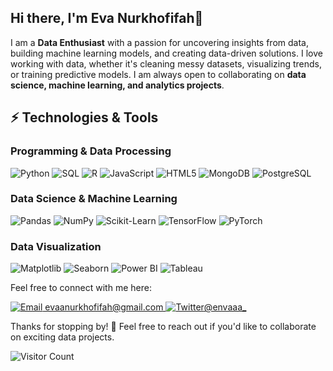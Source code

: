 ## Hi there, I'm Eva Nurkhofifah👋
I am a **Data Enthusiast** with a passion for uncovering insights from data, building machine learning models, and creating data-driven solutions. I love working with data, whether it's cleaning messy datasets, visualizing trends, or training predictive models. I am always open to collaborating on **data science, machine learning, and analytics projects**.

## ⚡ Technologies & Tools

### Programming & Data Processing
![Python](https://img.shields.io/badge/Python-3776AB?style=for-the-badge&logo=python&logoColor=white)
![SQL](https://img.shields.io/badge/SQL-4479A1?style=for-the-badge&logo=sqlite&logoColor=white)
![R](https://img.shields.io/badge/R-276DC3?style=for-the-badge&logo=r&logoColor=white)
![JavaScript](https://img.shields.io/badge/JavaScript-F7DF1E?style=for-the-badge&logo=javascript&logoColor=black)
![HTML5](https://img.shields.io/badge/HTML5-E34F26?style=for-the-badge&logo=html5&logoColor=white)
![MongoDB](https://img.shields.io/badge/MongoDB-4EA94B?style=for-the-badge&logo=mongodb&logoColor=white)
![PostgreSQL](https://img.shields.io/badge/PostgreSQL-316192?style=for-the-badge&logo=postgresql&logoColor=white)

### Data Science & Machine Learning
![Pandas](https://img.shields.io/badge/Pandas-150458?style=for-the-badge&logo=pandas&logoColor=white)
![NumPy](https://img.shields.io/badge/NumPy-013243?style=for-the-badge&logo=numpy&logoColor=white)
![Scikit-Learn](https://img.shields.io/badge/Scikit--Learn-F7931E?style=for-the-badge&logo=scikit-learn&logoColor=white)
![TensorFlow](https://img.shields.io/badge/TensorFlow-FF6F00?style=for-the-badge&logo=tensorflow&logoColor=white)
![PyTorch](https://img.shields.io/badge/PyTorch-EE4C2C?style=for-the-badge&logo=pytorch&logoColor=white)

### Data Visualization
![Matplotlib](https://img.shields.io/badge/Matplotlib-11557C?style=for-the-badge&logo=matplotlib&logoColor=white)
![Seaborn](https://img.shields.io/badge/Seaborn-9C27B0?style=for-the-badge&logo=python&logoColor=white)
![Power BI](https://img.shields.io/badge/Power%20BI-F2C811?style=for-the-badge&logo=powerbi&logoColor=black)
![Tableau](https://img.shields.io/badge/Tableau-E97627?style=for-the-badge&logo=tableau&logoColor=white)

Feel free to connect with me here:

<a href="mailto:username@gmail.com">
  <img src="https://img.shields.io/badge/evaanurkhofifah@gmail.com-red?style=for-the-badge&logo=gmail&logoColor=white" alt="Email">
  evaanurkhofifah@gmail.com
</a>
<a href="https://twitter.com/username">
  <img src="https://img.shields.io/badge/@envaaa_-1DA1F2?style=for-the-badge&logo=twitter&logoColor=white" alt="Twitter">@envaaa_
</a>


Thanks for stopping by! 🚀 Feel free to reach out if you'd like to collaborate on exciting data projects.  

![Visitor Count](https://komarev.com/ghpvc/?username=evanurkhofifah&color=blue)
<!--
**evanurkhofifah/evanurkhofifah** is a ✨ _special_ ✨ repository because its `README.md` (this file) appears on your GitHub profile.
![Visitors](https://visitor-badge.glitch.me/badge?page_id=evanurkhofifah)
[![Email](https://img.shields.io/badge/evaanurkhofifah@gmail.com-red?style=for-the-badge)](mailto:evaanurkhofifah@gmail.com)
[![Twitter](https://img.shields.io/badge/@envaaa_-1DA1F2?style=for-the-badge&logo=twitter&logoColor=white)](https://twitter.com/envaaa_)
Here are some ideas to get you started:

- 🔭 I’m currently working on ...
- 🌱 I’m currently learning ...
- 👯 I’m looking to collaborate on ...
- 🤔 I’m looking for help with ...
- 💬 Ask me about ...
- 📫 How to reach me: ...
- 😄 Pronouns: ...
- ⚡ Fun fact: ...
-->
